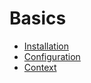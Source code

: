 # Basics

- [Installation](./installation.md)
- [Configuration](./configuration.md)
- [Context](./context.md)

